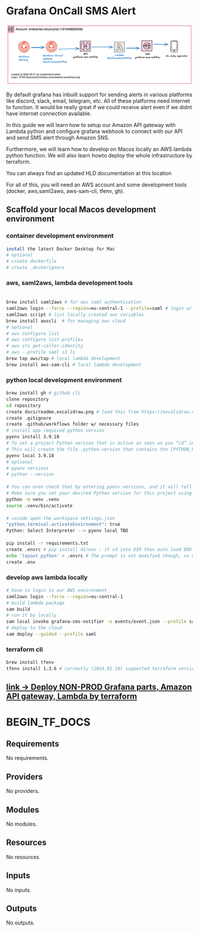 # Grafana OnCall SMS Alert

![](docs/readme.excalidraw.png)

By default grafana has inbuilt support for sending alerts in various platforms like discord, slack, email, telegram, etc. All of these platforms need internet to function. It would be really great if we could receive alert even if we didnt have internet connection available.

In this guide we will learn how to setup our Amazon API gateway with Lambda python and configure grafana webhook to connect with our API and send SMS alert through Amazon SNS.

Furthermore, we will learn how to develop on Macos locally an AWS lambda python function. We will also learn howto deploy the whole infrastructure by terraform.

You can always find an updated HLD documentation at this location 

For all of this, you will need an AWS account and some development tools (docker, aws,saml2aws, aws-sam-cli, tfenv, gh).

## Scaffold your local Macos development environment

### container development environment

```bash
install the latest Docker Desktop for Mac
# optional
# create dockerfile
# create .dockerignore
```

### aws, saml2aws, lambda development tools

```bash

brew install saml2aws # for aws saml authentication
saml2aws login --force --region=eu-central-1 --profile=saml # login w/ your vodafone user
saml2aws script # list locally created aws variables
brew install awscli  # for managing aws cloud
# optional
# aws configure list
# aws configure list-profiles
# aws sts get-caller-identity
# aws --profile saml s3 ls
brew tap aws/tap # local lambda development
brew install aws-sam-cli # local lambda development
```


### python local development environment

```bash
brew install gh # github cli
clone repository
cd repository
create docs/readme.excalidraw.png # load this from https://excalidraw.com/ ;)
create .gitignore
create .github/workflows folder w/ necessary files
# install app required python version
pyenv install 3.9.18
# To set a project Python version that is active as soon as you “cd” into the project directory
# This will create the file .python-version that contains the [PYTHON_VERSION]
pyenv local 3.9.18
# optional 
# pyenv versions
# python --version

# You can even check that by entering pyenv versions, and it will tell you based on what setting the currently active Python version was selected.
# Make sure you set your desired Python version for this project using pyenv local [PYTHON_VERSION] then enter:
python -m venv .venv 
source .venv/bin/activate

# vscode open the workspace settings.json
"python.terminal.activateEnvironment": true
Python: Select Interpreter --> pyenv local TBD

pip install -r requirements.txt 
create .envrc # pip install direnv : if cd into DIR than auto load ENV from this file 
echo 'layout python' > .envrc # The prompt is not modified though, so we won't see the name of the environment written at the beginning.
create .env
```

### develop aws lambda locally

```bash
# have to login to our AWS environment
saml2aws login --force --region=eu-central-1
# build lambda package
sam build 
# run it by locally
sam local invoke grafana-sms-notifier -e events/event.json --profile saml --env-vars env.json
# deploy to the cloud
sam deploy --guided --profile saml
```

### terraform cli

```bash
brew install tfenv
tfenv install 1.3.6 # currently (2024.01.18) supported terraform version at Vodafone
```

## [link -> Deploy NON-PROD Grafana parts, Amazon API gateway, Lambda by terraform](./README-NON-PROD.md)

# BEGIN_TF_DOCS

<!-- BEGIN_TF_DOCS -->
## Requirements

No requirements.

## Providers

No providers.

## Modules

No modules.

## Resources

No resources.

## Inputs

No inputs.

## Outputs

No outputs.
<!-- END_TF_DOCS -->